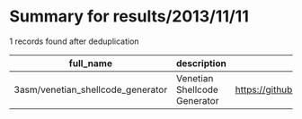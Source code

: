 
# Summary for results/2013/11/11
    
1 records found after deduplication

| full_name | description | html_url | matched_list | matched_count | pushed_at | size | stargazers_count | language | forks_count |
|-----------------------------------|------------------------------|------------------------------------------------------|----------------|-----------------|---------------------------|--------|--------------------|------------|---------------|
| 3asm/venetian_shellcode_generator | Venetian Shellcode Generator | https://github.com/3asm/venetian_shellcode_generator | ['shellcode'] | 1 | 2013-11-11 20:34:06+00:00 | 112 | 0 | Python | 1 |
